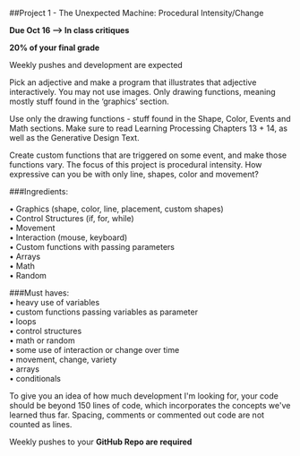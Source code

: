 ##Project 1 - The Unexpected Machine: Procedural Intensity/Change

**Due Oct 16 --> In class critiques**

**20% of your final grade**

Weekly pushes and development are expected

Pick an adjective and make a program that illustrates that adjective interactively. You may not use images.  Only drawing functions, meaning mostly stuff found in the ‘graphics’ section.

Use only the drawing functions - stuff found in the Shape, Color, Events and Math sections. Make sure to read Learning Processing Chapters 13 + 14, as well as the Generative Design Text.

Create custom functions that are triggered on some event, and make those functions vary. The focus of this project is procedural intensity. How expressive can you be with only line, shapes, color and movement?

###Ingredients: <br>

• Graphics (shape, color, line, placement, custom shapes) <br>
• Control Structures (if, for, while) <br>
• Movement <br>
• Interaction (mouse, keyboard)<br>
• Custom functions with passing parameters<br>
• Arrays<br>
• Math <br>
• Random <br>

###Must haves: 
<br>
	• heavy use of variables<br>
	• custom functions passing variables as parameter <br>
	• loops <br>
	• control structures <br>
	• math or random <br>
	• some use of interaction or change over time <br>
	• movement, change, variety <br>
	• arrays <br>
	• conditionals <br>

	
To give you an idea of how much development I'm looking for, your code should be beyond 150 lines of code, which incorporates the concepts we've learned thus far. Spacing, comments or commented out code are not counted as lines.

Weekly pushes to your **GitHub Repo are required**